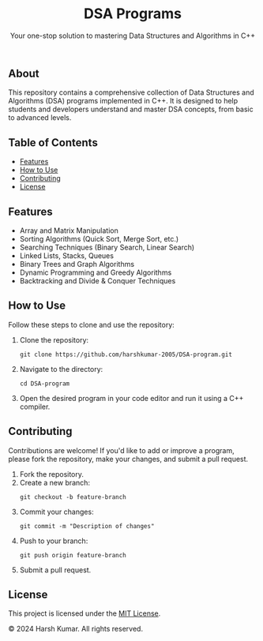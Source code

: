 
<head>
    <meta charset="UTF-8">
    <meta name="viewport" content="width=device-width, initial-scale=1.0">
   
</head>
<body>
    <header>
        <h1>DSA Programs</h1>
        <p>Your one-stop solution to mastering Data Structures and Algorithms in C++</p>
    </header>
    <main>
        <section>
            <h2>About</h2>
            <p>This repository contains a comprehensive collection of Data Structures and Algorithms (DSA) programs implemented in C++. It is designed to help students and developers understand and master DSA concepts, from basic to advanced levels.</p>
        </section>
        <section>
            <h2>Table of Contents</h2>
            <ul>
                <li><a href="#features">Features</a></li>
                <li><a href="#how-to-use">How to Use</a></li>
                <li><a href="#contributing">Contributing</a></li>
                <li><a href="#license">License</a></li>
            </ul>
        </section>
        <section id="features">
            <h2>Features</h2>
            <ul>
                <li>Array and Matrix Manipulation</li>
                <li>Sorting Algorithms (Quick Sort, Merge Sort, etc.)</li>
                <li>Searching Techniques (Binary Search, Linear Search)</li>
                <li>Linked Lists, Stacks, Queues</li>
                <li>Binary Trees and Graph Algorithms</li>
                <li>Dynamic Programming and Greedy Algorithms</li>
                <li>Backtracking and Divide & Conquer Techniques</li>
            </ul>
        </section>
        <section id="how-to-use">
            <h2>How to Use</h2>
            <p>Follow these steps to clone and use the repository:</p>
            <ol>
                <li>Clone the repository:</li>
                <pre><code>git clone https://github.com/harshkumar-2005/DSA-program.git</code></pre>
                <li>Navigate to the directory:</li>
                <pre><code>cd DSA-program</code></pre>
                <li>Open the desired program in your code editor and run it using a C++ compiler.</li>
            </ol>
        </section>
        <section id="contributing">
            <h2>Contributing</h2>
            <p>Contributions are welcome! If you'd like to add or improve a program, please fork the repository, make your changes, and submit a pull request.</p>
            <ol>
                <li>Fork the repository.</li>
                <li>Create a new branch:</li>
                <pre><code>git checkout -b feature-branch</code></pre>
                <li>Commit your changes:</li>
                <pre><code>git commit -m "Description of changes"</code></pre>
                <li>Push to your branch:</li>
                <pre><code>git push origin feature-branch</code></pre>
                <li>Submit a pull request.</li>
            </ol>
        </section>
        <section id="license">
            <h2>License</h2>
            <p>This project is licensed under the <a href="https://opensource.org/licenses/MIT">MIT License</a>.</p>
        </section>
    </main>
    <footer>
        <p>&copy; 2024 Harsh Kumar. All rights reserved.</p>
    </footer>

